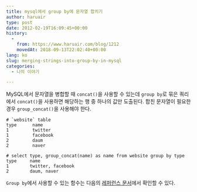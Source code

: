 ```yaml
---
title: mysql에서 group by에 문자열 합치기
author: haruair
type: post
date: 2012-02-19T16:09:45+00:00
history:
  - 
    from: https://www.haruair.com/blog/1212
    movedAt: 2018-09-13T22:02:40+00:00
lang: ko
slug: merging-strings-into-group-by-in-mysql
categories:
  - 나의 이야기

---
```

MySQL에서 문자열을 병합할 때 `concat()`을 사용할 수 있는데 `group by`로 묶은 쿼리에서 `concat()`을 사용하면 해당하는 행 중 하나의 값만 도출된다. 합친 문자열이 필요한 경우 `group_concat()`을 사용해야 한다.

    # `website` table
    type      name
    1         twitter
    1         facebook
    2         daum
    2         naver
    
    # select type, group_concat(name) as name from website group by type
    type     name
    1        twitter, facebook
    2        daum, naver
    

`Group by`에서 사용할 수 있는 함수는 다음의 [레퍼런스 문서][1]에서 확인할 수 있다.

 [1]: http://dev.mysql.com/doc/refman/5.7/en/group-by-functions.html